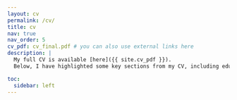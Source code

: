 ```yaml
---
layout: cv
permalink: /cv/
title: cv
nav: true
nav_order: 5
cv_pdf: cv_final.pdf # you can also use external links here
description: |
  My full CV is available [here]({{ site.cv_pdf }}).
  Below, I have highlighted some key sections from my CV, including education, research experience, and awards.

toc:
  sidebar: left
---
```

